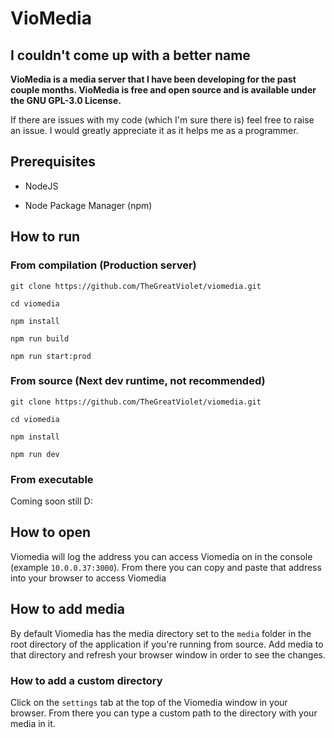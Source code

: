 # VioMedia

## I couldn't come up with a better name

**VioMedia is a media server that I have been developing for the past couple months. VioMedia is free and open source and is available under the GNU GPL-3.0 License.**

If there are issues with my code (which I'm sure there is) feel free to raise an issue. I would greatly appreciate it as it helps me as a programmer.

## Prerequisites

- NodeJS

- Node Package Manager (npm)

## How to run

### From compilation (Production server)

`git clone https://github.com/TheGreatViolet/viomedia.git`

`cd viomedia`

`npm install`

`npm run build`

`npm run start:prod`

### From source (Next dev runtime, not recommended)

`git clone https://github.com/TheGreatViolet/viomedia.git`

`cd viomedia`

`npm install`

`npm run dev`

### From executable

Coming soon still D:

## How to open

Viomedia will log the address you can access Viomedia on in the console (example `10.0.0.37:3000`). From there you can copy and paste that address into your browser to access Viomedia

## How to add media

By default Viomedia has the media directory set to the `media` folder in the root directory of the application if you're running from source. Add media to that directory and refresh your browser window in order to see the changes.

### How to add a custom directory

Click on the `settings` tab at the top of the Viomedia window in your browser. From there you can type a custom path to the directory with your media in it.
